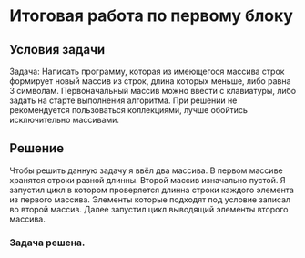 # Итоговая работа по первому блоку
## Условия задачи
Задача: Написать программу, которая из имеющегося массива строк формирует новый массив из строк, длина которых меньше, либо равна 3 символам. Первоначальный массив можно ввести с клавиатуры, либо задать на старте выполнения алгоритма. При решении не рекомендуется пользоваться коллекциями, лучше обойтись исключительно массивами.

## Решение
Чтобы решить данную задачу я ввёл два массива. В первом массиве хранятся строки разной длинны. Второй массив изначально пустой.
Я запустил цикл в котором проверяется длинна строки каждого элемента из первого массива. Элементы которые подходят под условие записал во второй массив.
Далее запустил цикл выводящий элементы второго массива.
### Задача решена.
